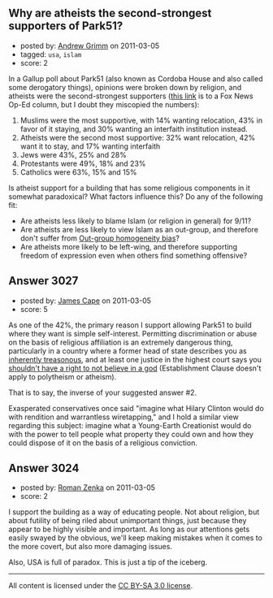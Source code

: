 ## Why are atheists the second-strongest supporters of Park51?

- posted by: [Andrew Grimm](https://stackexchange.com/users/-1/270-andrew-grimm) on 2011-03-05
- tagged: `usa`, `islam`
- score: 2

In a Gallup poll about Park51 (also known as Cordoba House and also called some derogatory things), opinions were broken down by religion, and atheists were the second-strongest supporters ([this link](http://www.foxnews.com/opinion/2010/11/23/mosque-near-ground-zero-matter-faith/) is to a Fox News Op-Ed column, but I doubt they miscopied the numbers):

 1. Muslims were the most supportive, with 14% wanting relocation, 43% in favor of it staying, and 30% wanting an interfaith institution instead.
 2. Atheists were the second most supportive: 32% want relocation, 42% want it to stay, and 17% wanting interfaith
 3. Jews were 43%, 25% and 28%
 4. Protestants were 49%, 18% and 23%
 5. Catholics were 63%, 15% and 15%

Is atheist support for a building that has some religious components in it somewhat paradoxical? What factors influence this? Do any of the following fit:

 - Are atheists less likely to blame Islam (or religion in general) for 9/11?
 - Are atheists are less likely to view Islam as an out-group, and therefore don't suffer from [Out-group homogeneity bias](http://en.wikipedia.org/wiki/Out-group_homogeneity_bias)?
 - Are atheists more likely to be left-wing, and therefore supporting freedom of expression even when others find something offensive?



## Answer 3027

- posted by: [James Cape](https://stackexchange.com/users/-1/1058-james-cape) on 2011-03-05
- score: 5

<p>As one of the 42%, the primary reason I support allowing Park51 to build where they want is simple self-interest. Permitting discrimination or abuse on the basis of religious affiliation is an extremely dangerous thing, particularly in a country where a former head of state describes you as <a href="http://www.sourcewatch.org/index.php?title=George_H.W._Bush_and_the_Atheists" rel="nofollow">inherently treasonous</a>, and at least one justice in the highest court says you <a href="http://caselaw.lp.findlaw.com/cgi-bin/getcase.pl?court=US&amp;navby=case&amp;vol=000&amp;invol=03-1693#dissent1" rel="nofollow">shouldn't have a right to not believe in a god</a> (Establishment Clause doesn't apply to polytheism or atheism).</p>

<p>That is to say, the inverse of your suggested answer #2.</p>

<p>Exasperated conservatives once said "imagine what Hilary Clinton would do with rendition and warrantless wiretapping," and I hold a similar view regarding this subject: imagine what a Young-Earth Creationist would do with the power to tell people what property they could own and how they could dispose of it on the basis of a religious conviction.</p>



## Answer 3024

- posted by: [Roman Zenka](https://stackexchange.com/users/-1/420-roman-zenka) on 2011-03-05
- score: 2

I support the building as a way of educating people. Not about religion, but about futility of being riled about unimportant things, just because they appear to be highly visible and important. As long as our attentions gets easily swayed by the obvious, we'll keep making mistakes when it comes to the more covert, but also more damaging issues.

Also, USA is full of paradox. This is just a tip of the iceberg.



---

All content is licensed under the [CC BY-SA 3.0 license](https://creativecommons.org/licenses/by-sa/3.0/).
